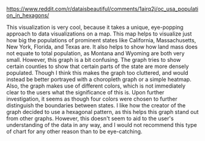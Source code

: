 https://www.reddit.com/r/dataisbeautiful/comments/1airq2j/oc_usa_population_in_hexagons/

This visualization is very cool, because it takes a unique, eye-popping approach to data visualizations on a map. This map helps to visualize just how big the populations of prominent states like California, Massachusetts, New York, Florida, and Texas are. It also helps to show how land mass does not equate to total population, as Montana and Wyoming are both very small. However, this graph is a bit confusing. The graph tries to show certain counties to show that certain parts of the state are more densely populated. Though I think this makes the graph too cluttered, and would instead be better portrayed with a choropleth graph or a simple heatmap. Also, the graph makes use of different colors, which is not immediately clear to the users what the significance of this is. Upon further investigation, it seems as though four colors were chosen to further distinguish the boundaries between states. I like how the creator of the graph decided to use a hexagonal pattern, as this helps this graph stand out from other graphs. However, this doesn't seem to aid to the user's understanding of the data in any way, and I would not recommend this type of chart for any other reason than to be eye-catching.
